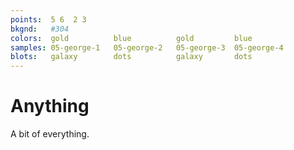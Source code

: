 ```yaml
---
points:  5 6  2 3
bkgnd:   #304
colors:  gold          blue          gold         blue
samples: 05-george-1   05-george-2   05-george-3  05-george-4
blots:   galaxy        dots          galaxy       dots
---
```


Anything
========

A bit of everything.